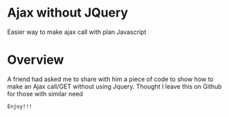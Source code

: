 # Ajax without JQuery
Easier way to make ajax call with plan Javascript

# Overview
A friend had asked me to share with him a piece of code to show how to make an Ajax call/GET without using Jquery. Thought I leave this on Github for those with similar need

```
Enjoy!!!
```
